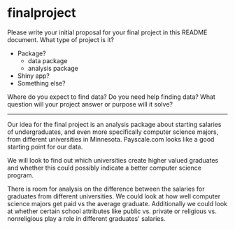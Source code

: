 # finalproject

Please write your initial proposal for your final project in this README document. What type of project is it? 

- Package?
    - data package
    - analysis package
- Shiny app? 
- Something else?

Where do you expect to find data? Do you need help finding data? What question will your project answer or purpose will it solve?

-------------------------------------------------------------------------------------------------------------------------------------------

Our idea for the final project is an analysis package about starting salaries of undergraduates, and even more specifically computer science majors, from different universities in Minnesota. Payscale.com looks like a good starting point for our data.

We will look to find out which universities create higher valued graduates and whether this could possibly indicate a better computer science program. 

There is room for analysis on the difference between the salaries for graduates from different universities. We could look at how well computer science majors get paid vs the average graduate. Additionally we could look at whether certain school attributes like public vs. private or religious vs. nonreligious play a role in different graduates' salaries.
